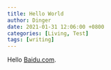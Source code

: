 ```yaml
---
title: Hello World
author: Dinger
date: 2021-01-31 12:06:00 +0800
categories: [Living, Test]
tags: [writing]
---
```


Hello [Baidu.com](baidu.com).

